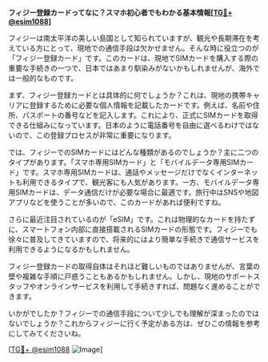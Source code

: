**フィジー登録カードってなに？スマホ初心者でもわかる基本情報[[TG💪+ @esim1088](https://t.me/s/esim1088)]**

フィジーは南太平洋の美しい島国として知られていますが、観光や長期滞在を考えている方にとって、現地での通信手段は欠かせません。そんな時に役立つのが「フィジー登録カード」です。このカードは、現地でSIMカードを購入する際の重要な手続きの一つで、日本ではあまり馴染みがないかもしれませんが、海外では一般的なものです。

まず、フィジー登録カードとは具体的に何でしょうか？これは、現地の携帯キャリアに登録するために必要な個人情報を記載したカードです。例えば、名前や住所、パスポートの番号などを記入します。これにより、正式にSIMカードを取得できる仕組みになっています。日本のように電話番号を自由に選べるわけではないので、この登録プロセスが非常に重要になります。

では、フィジーでのSIMカードにはどんな種類があるのでしょうか？主に二つのタイプがあります。「スマホ専用SIMカード」と「モバイルデータ専用SIMカード」です。スマホ専用SIMカードは、通話やメッセージだけでなくインターネットも利用できるタイプで、観光客にも人気があります。一方、モバイルデータ専用SIMカードは、データ通信だけが必要な場合に最適です。旅行中はSNSや地図アプリなどを使うことが多いので、このカードがあれば便利ですね。

さらに最近注目されているのが「eSIM」です。これは物理的なカードを持たずに、スマートフォン内部に直接搭載されるSIMカードの形態です。フィジーでも徐々に普及してきていますので、将来的にはより簡単な手続きで通信サービスを利用できるようになるかもしれません。

フィジー登録カードの取得自体はそれほど難しいものではありませんが、言葉の壁や複雑な手順に戸惑うこともあるかもしれません。しかし、現地のサポートスタッフやオンラインサービスを利用して手続きすれば、問題なく進めることができます。

いかがでしたか？フィジーでの通信手段について少しでも理解が深まったのではないでしょうか？これからフィジーに行く予定がある方は、ぜひこの情報を参考にしてみてくださいね。

[[TG💪+ @esim1088](https://t.me/s/esim1088) ![Image](https://i.postimg.cc/Y0z9fWf4/image.png)]